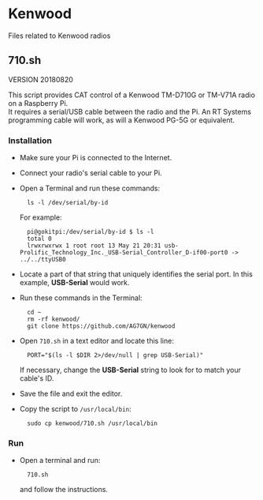# Kenwood
Files related to Kenwood radios
## 710.sh  

VERSION 20180820

This script provides CAT control of a Kenwood TM-D710G or TM-V71A radio on a Raspberry Pi.  
It requires a serial/USB cable between the radio and the Pi.  An RT Systems programming cable will work, as will a Kenwood PG-5G or equivalent.  

### Installation  
- Make sure your Pi is connected to the Internet.
- Connect your radio's serial cable to your Pi.
- Open a Terminal and run these commands:

		ls -l /dev/serial/by-id
	For example:
	
		pi@gokitpi:/dev/serial/by-id $ ls -l  
		total 0
		lrwxrwxrwx 1 root root 13 May 21 20:31 usb-Prolific_Technology_Inc._USB-Serial_Controller_D-if00-port0 -> ../../ttyUSB0  
- Locate a part of that string that uniquely identifies the serial port.  In this example, __USB-Serial__ would work.
- Run these commands in the Terminal:

		cd ~
		rm -rf kenwood/
		git clone https://github.com/AG7GN/kenwood
	
- Open `710.sh` in a text editor and locate this line:  

		PORT="$(ls -l $DIR 2>/dev/null | grep USB-Serial)"
    
  If necessary, change the __USB-Serial__ string to look for to match your cable's ID.  
- Save the file and exit the editor.
  
- Copy the script to `/usr/local/bin`:
  
		sudo cp kenwood/710.sh /usr/local/bin  

### Run
- Open a terminal and run:
  
		710.sh  
	and follow the instructions.  
